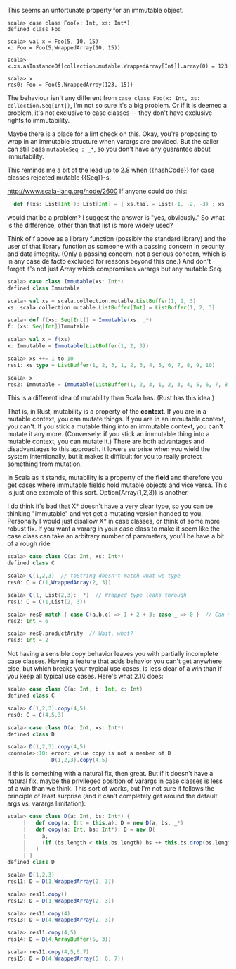 This seems an unfortunate property for an immutable object. 
```
scala> case class Foo(x: Int, xs: Int*)
defined class Foo

scala> val x = Foo(5, 10, 15)
x: Foo = Foo(5,WrappedArray(10, 15))

scala> x.xs.asInstanceOf[collection.mutable.WrappedArray[Int]].array(0) = 123

scala> x
res0: Foo = Foo(5,WrappedArray(123, 15))
```
The behaviour isn't any different from ` case class Foo(x: Int, xs: collection.Seq[Int]) `, I'm not so sure it's a big problem. Or if it is deemed a problem, it's not exclusive to case classes -- they don't have exclusive rights to immutability.

Maybe there is a place for a lint check on this.
Okay, you're proposing to wrap in an immutable structure when varargs are provided. But the caller can still pass `mutableSeq : _*`, so you don't have any guarantee about immutability.

This reminds me a bit of the lead up to 2.8 when {{hashCode}} for case classes rejected mutable {{Seq}}-s.

http://www.scala-lang.org/node/2600
If anyone could do this:
```scala
  def f(xs: List[Int]): List[Int] = { xs.tail = List(-1, -2, -3) ; xs }
```
would that be a problem? I suggest the answer is "yes, obviously." So what is the difference, other than that list is more widely used?

Think of f above as a library function (possibly the standard library) and the user of that library function as someone with a passing concern in security and data integrity.  (Only a passing concern, not a serious concern, which is in any case de facto excluded for reasons beyond this one.)
And don't forget it's not just Array which compromises varargs but any mutable Seq.
```scala
scala> case class Immutable(xs: Int*)
defined class Immutable

scala> val xs = scala.collection.mutable.ListBuffer(1, 2, 3)
xs: scala.collection.mutable.ListBuffer[Int] = ListBuffer(1, 2, 3)

scala> def f(xs: Seq[Int]) = Immutable(xs: _*)
f: (xs: Seq[Int])Immutable

scala> val x = f(xs)
x: Immutable = Immutable(ListBuffer(1, 2, 3))

scala> xs ++= 1 to 10
res1: xs.type = ListBuffer(1, 2, 3, 1, 2, 3, 4, 5, 6, 7, 8, 9, 10)

scala> x
res2: Immutable = Immutable(ListBuffer(1, 2, 3, 1, 2, 3, 4, 5, 6, 7, 8, 9, 10))
```
This is a different idea of mutability than Scala has.  (Rust has this idea.)

That is, in Rust, mutability is a property of the **context**.  If you are in a mutable context, you can mutate things.  If you are in an immutable context, you can't.  If you stick a mutable thing into an immutable context, you can't mutate it any more.  (Conversely: if you stick an immutable thing into a mutable context, you can mutate it.)  There are both advantages and disadvantages to this approach.  It lowers surprise when you wield the system intentionally, but it makes it difficult for you to really protect something from mutation.

In Scala as it stands, mutability is a property of the **field** and therefore you get cases where immutable fields hold mutable objects and vice versa.  This is just one example of this sort.  Option(Array(1,2,3)) is another.

I do think it's bad that X* doesn't have a very clear type, so you can be thinking "immutable" and yet get a mutating version handed to you.  Personally I would just disallow X* in case classes, or think of some more robust fix.  If you want a vararg in your case class to make it seem like the case class can take an arbitrary number of parameters, you'll be have a bit of a rough ride:

```scala
scala> case class C(a: Int, xs: Int*)
defined class C

scala> C(1,2,3)  // toString doesn't match what we type
res0: C = C(1,WrappedArray(2, 3))

scala> C(1, List(2,3): _*)  // Wrapped type leaks through
res1: C = C(1,List(2, 3))

scala> res0 match { case C(a,b,c) => 1 + 2 + 3; case _ => 0 }  // Can match 3 args!
res2: Int = 6

scala> res0.productArity  // Wait, what?
res3: Int = 2
```
Not having a sensible copy behavior leaves you with partially incomplete case classes.  Having a feature that adds behavior you can't get anywhere else, but which breaks your typical use cases, is less clear of a win than if you keep all typical use cases.
Here's what 2.10 does:

```scala
scala> case class C(a: Int, b: Int, c: Int)
defined class C

scala> C(1,2,3).copy(4,5)
res0: C = C(4,5,3)

scala> case class D(a: Int, xs: Int*)
defined class D

scala> D(1,2,3).copy(4,5)
<console>:10: error: value copy is not a member of D
              D(1,2,3).copy(4,5)
```

If this is something with a natural fix, then great.  But if it doesn't have a natural fix, maybe the privileged position of varargs in case classes is less of a win than we think.
This sort of works, but I'm not sure it follows the principle of least surprise (and it can't completely get around the default args vs. varargs limitation):

```scala
scala> case class D(a: Int, bs: Int*) {
     |   def copy(a: Int = this.a): D = new D(a, bs: _*)
     |   def copy(a: Int, bs: Int*): D = new D(
     |     a,
     |     (if (bs.length < this.bs.length) bs ++ this.bs.drop(bs.length) else bs): _*
     |   )
     | }
defined class D

scala> D(1,2,3)
res11: D = D(1,WrappedArray(2, 3))

scala> res11.copy()
res12: D = D(1,WrappedArray(2, 3))

scala> res11.copy(4)
res13: D = D(4,WrappedArray(2, 3))

scala> res11.copy(4,5)
res14: D = D(4,ArrayBuffer(5, 3))

scala> res11.copy(4,5,6,7)
res15: D = D(4,WrappedArray(5, 6, 7))
```
